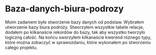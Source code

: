 # Baza-danych-biura-podrozy

Moim zadaniem było stworzenie bazy danych od podstaw. Wybrałem utworzenie bazy biura podróży.
Stworzyłem wszystkie tabele relacje, dodałem po kilkanaście rekordów do bazy, tak aby wszystko
tworzyło logiczną całość. Na końcu sworzyłem kilkanaście kwerend różnego typy, które można zobaczyć
w sprawozdaniu, które wykonałem po stworzeniu całego projektu.
